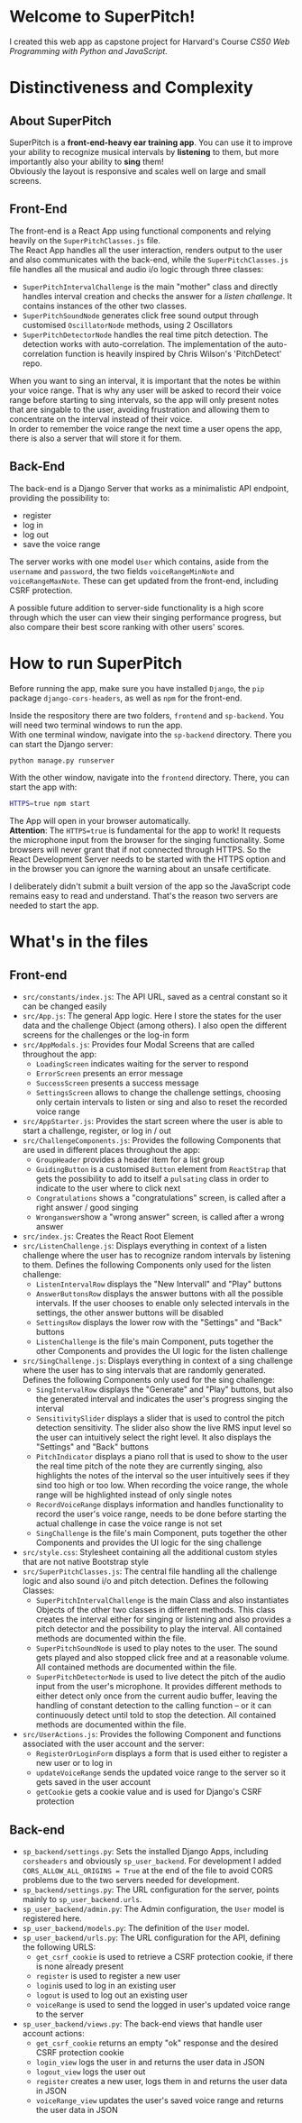 
# Welcome to SuperPitch!

I created this web app as capstone project for Harvard's Course _CS50 Web Programming with Python and JavaScript._

# Distinctiveness and Complexity

## About SuperPitch

SuperPitch is a **front-end-heavy ear training app**. You can use it to improve your ability to recognize musical intervals by **listening** to them, but more importantly also your ability to **sing** them!  
Obviously the layout is responsive and scales well on large and small screens.

## Front-End

The front-end is a React App using functional components and relying heavily on the `SuperPitchClasses.js` file.  
The React App handles all the user interaction, renders output to the user and also communicates with the back-end, while the `SuperPitchClasses.js` file handles all the musical and audio i/o logic through three classes:
* `SuperPitchIntervalChallenge` is the main "mother" class and directly handles interval creation and checks the answer for a _listen challenge_. It contains instances of the other two classes.
* `SuperPitchSoundNode` generates click free sound output through customised `OscillatorNode` methods, using 2 Oscillators
* `SuperPitchDetectorNode` handles the real time pitch detection. The detection works with auto-correlation. The implementation of the auto-correlation function is heavily inspired by Chris Wilson's 'PitchDetect' repo.

When you want to sing an interval, it is important that the notes be within your voice range. That is why any user will be asked to record their voice range before starting to sing intervals, so the app will only present notes that are singable to the user, avoiding frustration and allowing them to concentrate on the interval instead of their voice.  
In order to remember the voice range the next time a user opens the app, there is also a server that will store it for them.

## Back-End

The back-end is a Django Server that works as a minimalistic API endpoint, providing the possibility to:
* register
* log in
* log out
* save the voice range

The server works with one model `User` which contains, aside from the `username` and `password`, the two fields `voiceRangeMinNote` and `voiceRangeMaxNote`. These can get updated from the front-end, including CSRF protection.

A possible future addition to server-side functionality is a high score through which the user can view their singing performance progress, but also compare their best score ranking with other users' scores.

# How to run SuperPitch

Before running the app, make sure you have installed `Django`, the `pip` package `django-cors-headers`, as well as `npm` for the front-end.

Inside the respository there are two folders, `frontend` and `sp-backend`. You will need two terminal windows to run the app.  
With one terminal window, navigate into the `sp-backend` directory. There you can start the Django server:
```bash
python manage.py runserver
```  
With the other window, navigate into the `frontend` directory. There, you can start the app with:
```bash
HTTPS=true npm start
```
The App will open in your browser automatically.  
**Attention**: The `HTTPS=true` is fundamental for the app to work! It requests the microphone input from the browser for the singing functionality. Some browsers will never grant that if not connected through HTTPS. So the React Development Server needs to be started with the HTTPS option and in the browser you can ignore the warning about an unsafe certificate.

I deliberately didn't submit a built version of the app so the JavaScript code remains easy to read and understand. That's the reason two servers are needed to start the app.

# What's in the files

## Front-end
* `src/constants/index.js`: The API URL, saved as a central constant so it can be changed easily
* `src/App.js`: The general App logic. Here I store the states for the user data and the challenge Object (among others). I also open the different screens for the challenges or the log-in form
* `src/AppModals.js`: Provides four Modal Screens that are called throughout the app:
  * `LoadingScreen` indicates waiting for the server to respond
  * `ErrorScreen` presents an error message
  * `SuccessScreen` presents a success message
  * `SettingsScreen` allows to change the challenge settings, choosing only certain intervals to listen or sing and also to reset the recorded voice range
* `src/AppStarter.js`: Provides the start screen where the user is able to start a challenge, register, or log in / out
* `src/ChallengeComponents.js`: Provides the following Components that are used in different places throughout the app:
  * `GroupHeader` provides a header item for a list group
  * `GuidingButton` is a customised `Button` element from `ReactStrap` that gets the possibility to add to itself a `pulsating` class in order to indicate to the user where to click next
  * `Congratulations` shows a "congratulations" screen, is called after a right answer / good singing
  * `Wronganswer`show a "wrong answer" screen, is called after a wrong answer
* `src/index.js`: Creates the React Root Element
* `src/ListenChallenge.js`: Displays everything in context of a listen challenge where the user has to recognize random intervals by listening to them. Defines the following Components only used for the listen challenge:
  * `ListenIntervalRow` displays the "New Intervall" and "Play" buttons
  * `AnswerButtonsRow` displays the answer buttons with all the possible intervals. If the user chooses to enable only selected intervals in the settings, the other answer buttons will be disabled
  * `SettingsRow` displays the lower row with the "Settings" and "Back" buttons
  * `ListenChallenge` is the file's main Component, puts together the other Components and provides the UI logic for the listen challenge
* `src/SingChallenge.js`: Displays everything in context of a sing challenge where the user has to sing intervals that are randomly generated. Defines the following Components only used for the sing challenge:
  * `SingIntervalRow` displays the "Generate" and "Play" buttons, but also the generated interval and indicates the user's progress singing the interval
  * `SensitivitySlider` displays a slider that is used to control the pitch detection sensitivity. The slider also show the live RMS input level so the user can intuitively select the right level. It also displays the "Settings" and "Back" buttons
  * `PitchIndicator` displays a piano roll that is used to show to the user the real time pitch of the note they are currently singing, also highlights the notes of the interval so the user intuitively sees if they sind too high or too low. When recording the voice range, the whole range will be highlighted instead of only single notes
  * `RecordVoiceRange` displays information and handles functionality to record the user's voice range, needs to be done before starting the actual challenge in case the voice range is not set
  * `SingChallenge` is the file's main Component, puts together the other Components and provides the UI logic for the sing challenge
* `src/style.css`: Stylesheet containing all the additional custom styles that are not native Bootstrap style
* `src/SuperPitchClasses.js`: The central file handling all the challenge logic and also sound i/o and pitch detection. Defines the following Classes:
  * `SuperPitchIntervalChallenge` is the main Class and also instantiates Objects of the other two classes in different methods. This class creates the interval either for singing or listening and also provides a pitch detector and the possibility to play the interval. All contained methods are documented within the file.
  * `SuperPitchSoundNode` is used to play notes to the user. The sound gets played and also stopped click free and at a reasonable volume. All contained methods are documented within the file.
  * `SuperPitchDetectorNode` is used to live detect the pitch of the audio input from the user's microphone. It provides different methods to either detect only once from the current audio buffer, leaving the handling of constant detection to the calling function – or it can continuously detect until told to stop the detection. All contained methods are documented within the file.
* `src/UserActions.js`: Provides the following Component and functions associated with the user account and the server:
  * `RegisterOrLoginForm` displays a form that is used either to register a new user or to log in
  * `updateVoiceRange` sends the updated voice range to the server so it gets saved in the user account
  * `getCookie` gets a cookie value and is used for Django's CSRF protection

## Back-end
* `sp_backend/settings.py`: Sets the installed Django Apps, including `corsheaders` and obviously `sp_user_backend`. For development I added `CORS_ALLOW_ALL_ORIGINS = True` at the end of the file to avoid CORS problems due to the two servers needed for development.
* `sp_backend/settings.py`: The URL configuration for the server, points mainly to `sp_user_backend.urls`.
* `sp_user_backend/admin.py`: The Admin configuration, the `User` model is registered here.
* `sp_user_backend/models.py`: The definition of the `User` model.
* `sp_user_backend/urls.py`: The URL configuration for the API, defining the following URLS:
  * `get_csrf_cookie` is used to retrieve a CSRF protection cookie, if there is none already present
  * `register` is used to register a new user 
  * `login`is used to log in an existing user
  * `logout` is used to log out an existing user
  * `voiceRange` is used to send the logged in user's updated voice range to the server
* `sp_user_backend/views.py`: The back-end views that handle user account actions:
  * `get_csrf_cookie` returns an empty "ok" response and the desired CSRF protection cookie
  * `login_view` logs the user in and returns the user data in JSON
  * `logout_view` logs the user out
  * `register` creates a new user, logs them in and returns the user data in JSON
  * `voiceRange_view` updates the user's saved voice range and returns the user data in JSON